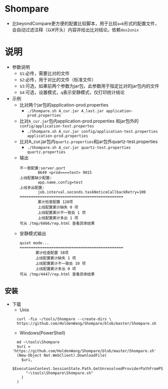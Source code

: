# Shompare
+ 比beyondCompare更方便的配置比较脚本，用于比较`a=b`形式的配置文件，会自动过滤注释（以#开头）内容并给出比对结论。依赖`dos2unix`

# 说明
+ 参数说明
  - `$1`:必传，需要比对的文件
  - `$2`:必传，用于对比的文件（标准文件）
  - `$3`:可选，如果前两个参数为jar包，此参数用于指定比对的jar包内的文件
  - `$4`:可选，设置模式，`q`表示安静模式，仅打印统计结论
+ 示例
  - 比对两个jar包的application-prod.properties
    + `./Shompare.sh A_cur.jar A_last.jar application-prod.properties`
  - 比对`A_cur.jar`包内application-prod.properties 和jar包外的`config/application-test.propertes`
    + `./Shompare.sh A_cur.jar config/application-test.properties application-prod.properties`
  - 比对A_cur.jar包内`quartz.properties`和jar包外quartz-test.properties
    + `./Shompare.sh A_cur.jar quartz-test.properties quartz.properties `
  - 输出
    ```
    不一致配置:server.port
            8649 <prod====test> 9015
    上线配置缺少配置:
            app.name.config=test
    上线多出配置:
            job.interval.seconds.taskNoticeCallbackRetry=100
    ==============================================
            累计检查配置 120项
            上线配置累计缺失 0 项
            上线配置累计不一致处 1 项 
            上线配置累计多出 1 项
    可从 /tmp/6866/rep.html 查看具体结果
    ```
   - 安静模式输出
     ```
     quiet mode...
     ==============================================
            累计检查配置 38项
            上线配置累计缺失 1 项
            上线配置累计不一致处 10 项 
            上线配置累计多出 0 项
     可从 /tmp/4447/rep.html 查看具体结果
     ```

## 安装

+ 下载
  - Unix
  ```
    curl -fLo ~/tools/Shompare --create-dirs \
    https://github.com/HoldenWang/Shompare/blob/master/Shompare.sh
  ```
  - Windows(PowerShell)
  ```
    md ~\tools\Shompare
    $uri = 'https://github.com/HoldenWang/Shompare/blob/master/Shompare.sh'
    (New-Object Net.WebClient).DownloadFile(
      $uri,
      $ExecutionContext.SessionState.Path.GetUnresolvedProviderPathFromPSPath(
        "~\tools\Shompare\Shompare.sh"
      )
    )
  ```
